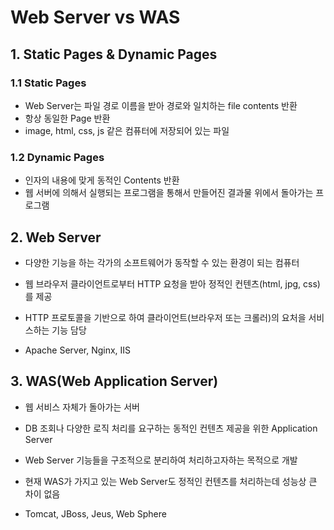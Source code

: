 # Web Server vs WAS

## 1. Static Pages & Dynamic Pages

### 1.1 Static Pages

- Web Server는 파일 경로 이름을 받아 경로와 일치하는 file contents 반환
- 항상 동일한 Page 반환
- image, html, css, js 같은 컴퓨터에 저장되어 있는 파일

### 1.2 Dynamic Pages

- 인자의 내용에 맞게 동적인 Contents 반환
- 웹 서버에 의해서 실행되는 프로그램을 통해서 만들어진 결과물 위에서 돌아가는 프로그램

## 2. Web Server

- 다양한 기능을 하는 각가의 소프트웨어가 동작할 수 있는 환경이 되는 컴퓨터

- 웹 브라우저 클라이언트로부터 HTTP 요청을 받아 정적인 컨텐츠(html, jpg, css)를 제공
- HTTP 프로토콜을 기반으로 하여 클라이언트(브라우저 또는 크롤러)의 요처을 서비스하는 기능 담당
- Apache Server, Nginx, IIS

## 3. WAS(Web Application Server)

- 웹 서비스 자체가 돌아가는 서버

- DB 조회나 다양한 로직 처리를 요구하는 동적인 컨텐츠 제공을 위한 Application Server
- Web Server 기능들을 구조적으로 분리하여 처리하고자하는 목적으로 개발
- 현재 WAS가 가지고 있는 Web Server도 정적인 컨텐츠를 처리하는데 성능상 큰 차이 없음
- Tomcat, JBoss, Jeus, Web Sphere
